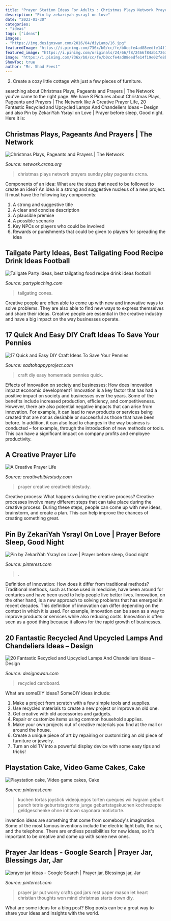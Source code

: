 ```yaml
---
title: "Prayer Station Ideas For Adults : Christmas Plays Network Prayers Sunday Play Pageants Crcna"
description: "Pin by zekariyah ysrayl on love"
date: "2023-01-30"
categories:
- "ideas"
tags: ["ideas"]
images:
- "https://img.designswan.com/2016/04/diyLamp/16.jpg"
featuredImage: "https://i.pinimg.com/736x/b0/cc/fe/b0ccfe4ad88eedfe14f19e02fe8b0881--good-night-prayer-prayer-for.jpg"
featured_image: "https://i.pinimg.com/originals/24/66/f8/2466f84ab172639c1cd9a7972ce782e8.jpg"
image: "https://i.pinimg.com/736x/b0/cc/fe/b0ccfe4ad88eedfe14f19e02fe8b0881--good-night-prayer-prayer-for.jpg"
ShowToc: true
author: "Mr. Shad Feest"
---
```



2. Create a cozy little cottage with just a few pieces of furniture.

	

		
searching about Christmas Plays, Pageants and Prayers | The Network you've came to the right page. We have 8 Pictures about Christmas Plays, Pageants and Prayers | The Network like A Creative Prayer Life, 20 Fantastic Recycled and Upcycled Lamps And Chandeliers Ideas – Design and also Pin by ZekariYah Ysrayl on Love | Prayer before sleep, Good night. Here it is:
		
    
## Christmas Plays, Pageants And Prayers | The Network

<img loading=lazy src="http://network.crcna.org/sites/default/files/images/5256091665_0b430be6e9_b.jpg" onerror="this.onerror=null;this.src='https://tse4.mm.bing.net/th?id=OIP.kawyWCR_zO0nqNmAhvXt3QHaE7&amp;pid=15.1';" alt="Christmas Plays, Pageants and Prayers | The Network">

_Source: network.crcna.org_

>christmas plays network prayers sunday play pageants crcna. 

	

Components of an idea: What are the steps that need to be followed to create an idea?
An idea is a strong and suggestive nucleus of a new project. It must have the following key components:
1. A strong and suggestive title 
2. A clear and concise description 
3. A plausible premise 
4. A possible scenario 
5. Key NPCs or players who could be involved 
6. Rewards or punishments that could be given to players for spreading the idea 

    
## Tailgate Party Ideas, Best Tailgating Food Recipe Drink Ideas Football

<img loading=lazy src="https://partypinching.com/wp-content/uploads/2019/09/3w-768x1024.jpg" onerror="this.onerror=null;this.src='https://tse3.mm.bing.net/th?id=OIP.ahJuZKSsdcwlPhznTBFEJAHaJ4&amp;pid=15.1';" alt="Tailgate Party ideas, best tailgating food recipe drink ideas football">

_Source: partypinching.com_

>tailgating cones. 

	

Creative people are often able to come up with new and innovative ways to solve problems. They are also able to find new ways to express themselves and share their ideas. Creative people are essential in the creative industry and have a big impact on the way businesses operate.

    
## 17 Quick And Easy DIY Craft Ideas To Save Your Pennies

<img loading=lazy src="https://sadtohappyproject.com/wp-content/uploads/2014/12/easy-DIY-homemade-craft-ideas9.jpg" onerror="this.onerror=null;this.src='https://tse3.mm.bing.net/th?id=OIP.ZpQ5xLZck2WDeW__gsFyPQHaHs&amp;pid=15.1';" alt="17 Quick and Easy DIY Craft Ideas To Save Your Pennies">

_Source: sadtohappyproject.com_

>craft diy easy homemade pennies quick. 

	

Effects of innovation on society and businesses: How does innovation impact economic development?
Innovation is a key factor that has had a positive impact on society and businesses over the years. Some of the benefits include increased production, efficiency, and competitiveness. However, there are also potential negative impacts that can arise from innovation. For example, it can lead to new products or services being created that are not as desirable or successful as those that have been before. In addition, it can also lead to changes in the way business is conducted – for example, through the introduction of new methods or tools. This can have a significant impact on company profits and employee productivity.

    
## A Creative Prayer Life

<img loading=lazy src="http://www.creativebiblestudy.com/images/Pinterest-prayer.png" onerror="this.onerror=null;this.src='https://tse1.mm.bing.net/th?id=OIP.p7Sc_TUbqLsax2WereFVvAHaNJ&amp;pid=15.1';" alt="A Creative Prayer Life">

_Source: creativebiblestudy.com_

>prayer creative creativebiblestudy. 

	

Creative process: What happens during the creative process?
Creative processes involve many different steps that can take place during the creative process. During these steps, people can come up with new ideas, brainstorm, and create a plan. This can help improve the chances of creating something great.

    
## Pin By ZekariYah Ysrayl On Love | Prayer Before Sleep, Good Night

<img loading=lazy src="https://i.pinimg.com/736x/b0/cc/fe/b0ccfe4ad88eedfe14f19e02fe8b0881--good-night-prayer-prayer-for.jpg" onerror="this.onerror=null;this.src='https://tse4.mm.bing.net/th?id=OIP.oHEMbe--z7lgLejG_OlZyAHaHa&amp;pid=15.1';" alt="Pin by ZekariYah Ysrayl on Love | Prayer before sleep, Good night">

_Source: pinterest.com_

>. 

	

Definition of Innovation: How does it differ from traditional methods?
Traditional methods, such as those used in medicine, have been around for centuries and have been used to help people live better lives. Innovation, on the other hand, is a new approach to solving problems that has emerged in recent decades. This definition of innovation can differ depending on the context in which it is used. For example, innovation can be seen as a way to improve products or services while also reducing costs. Innovation is often seen as a good thing because it allows for the rapid growth of businesses.

    
## 20 Fantastic Recycled And Upcycled Lamps And Chandeliers Ideas – Design

<img loading=lazy src="https://img.designswan.com/2016/04/diyLamp/16.jpg" onerror="this.onerror=null;this.src='https://tse1.mm.bing.net/th?id=OIP.RvpugC1CA7PC0wYHfQuf1gHaO0&amp;pid=15.1';" alt="20 Fantastic Recycled and Upcycled Lamps And Chandeliers Ideas – Design">

_Source: designswan.com_

>recycled cardboard. 

	

What are someDIY ideas?
SomeDIY ideas include:
1. Make a project from scratch with a few simple tools and supplies. 
2. Use recycled materials to create a new project or improve an old one. 
3. Get creative with old accessories and gadgets. 
4. Repair or customize items using common household supplies. 
5. Make your own projects out of creative materials you find at the mall or around the house. 
6. Create a unique piece of art by repairing or customizing an old piece of furniture or jewelry. 
7. Turn an old TV into a powerful display device with some easy tips and tricks!

    
## Playstation Cake, Video Game Cakes, Cake

<img loading=lazy src="https://i.pinimg.com/736x/30/51/2c/30512cb51ac9cbcfa480c528bc0283b6.jpg" onerror="this.onerror=null;this.src='https://tse1.mm.bing.net/th?id=OIP.6JiljVBSlmTna76W5IQm4wHaJ3&amp;pid=15.1';" alt="Playstation cake, Video game cakes, Cake">

_Source: pinterest.com_

>kuchen tortas joystick videojuegos torten queques wii twgram geburt punch tetris geburtstagstorte junge geburtstagskuchen kochrezepte geldgeschenke ohne inhtown sayonara motivtorte. 

	

invention ideas are something that come from somebody's imagination. Some of the most famous inventions include the electric light bulb, the car, and the telephone. There are endless possibilities for new ideas, so it's important to be creative and come up with some new ones.

    
## Prayer Jar Ideas - Google Search | Prayer Jar, Blessings Jar, Jar

<img loading=lazy src="https://i.pinimg.com/originals/24/66/f8/2466f84ab172639c1cd9a7972ce782e8.jpg" onerror="this.onerror=null;this.src='https://tse2.mm.bing.net/th?id=OIP.3acqHaF4stv-5FLhS449fwHaJ3&amp;pid=15.1';" alt="prayer jar ideas - Google Search | Prayer jar, Blessings jar, Jar">

_Source: pinterest.com_

>prayer jar put worry crafts god jars rest paper mason let heart christian thoughts won mind christmas starts down diy. 

	

What are some ideas for a blog post?
Blog posts can be a great way to share your ideas and insights with the world.

